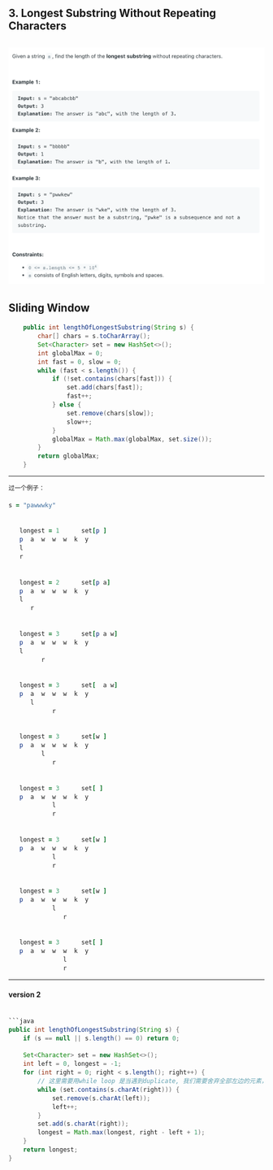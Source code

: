 ## 3. Longest Substring Without Repeating Characters
![](img/2023-03-12-18-28-08.png)
---
## Sliding Window

```java
    public int lengthOfLongestSubstring(String s) {
        char[] chars = s.toCharArray();
        Set<Character> set = new HashSet<>();
        int globalMax = 0;
        int fast = 0, slow = 0;
        while (fast < s.length()) {
            if (!set.contains(chars[fast])) {
                set.add(chars[fast]);
                fast++;
            } else {
                set.remove(chars[slow]);
                slow++;
            }
            globalMax = Math.max(globalMax, set.size());
        }
        return globalMax;
    }
```

---

```ruby
过一个例子：

s = "pawwwky"


   longest = 1      set[p ]
   p  a  w  w  w  k  y
   l
   r


   longest = 2      set[p a]
   p  a  w  w  w  k  y
   l
      r


   longest = 3      set[p a w]
   p  a  w  w  w  k  y
   l
         r


   longest = 3      set[  a w]
   p  a  w  w  w  k  y
      l
            r


   longest = 3      set[w ]
   p  a  w  w  w  k  y
         l
            r


   longest = 3      set[ ]
   p  a  w  w  w  k  y
            l
            r


   longest = 3      set[w ]
   p  a  w  w  w  k  y
            l
            r


   longest = 3      set[w ]
   p  a  w  w  w  k  y
            l
               r


   longest = 3      set[ ]
   p  a  w  w  w  k  y
               l
               r
```

---

#### version 2

```java

```java
public int lengthOfLongestSubstring(String s) {
    if (s == null || s.length() == 0) return 0;

    Set<Character> set = new HashSet<>();
    int left = 0, longest = -1;
    for (int right = 0; right < s.length(); right++) {
        // 这里需要用while loop 是当遇到duplicate, 我们需要舍弃全部左边的元素，直到 left == right
        while (set.contains(s.charAt(right))) {
            set.remove(s.charAt(left));
            left++;
        }
        set.add(s.charAt(right));
        longest = Math.max(longest, right - left + 1);
    }
    return longest;
}
```
```